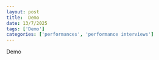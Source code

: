 ```yaml
---
layout: post
title:  Demo
date: 13/7/2025
tags: ['Demo']
categories: ['performances', 'performance interviews']
---
```


Demo
